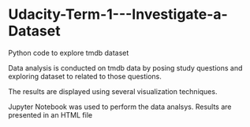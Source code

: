# Udacity-Term-1---Investigate-a-Dataset

Python code to explore tmdb dataset

Data analysis is conducted on tmdb data by posing study questions and exploring dataset to related to those questions.

The results are displayed using several visualization techniques.

Jupyter Notebook was used to perform the data analsys.
Results are presented in an HTML file